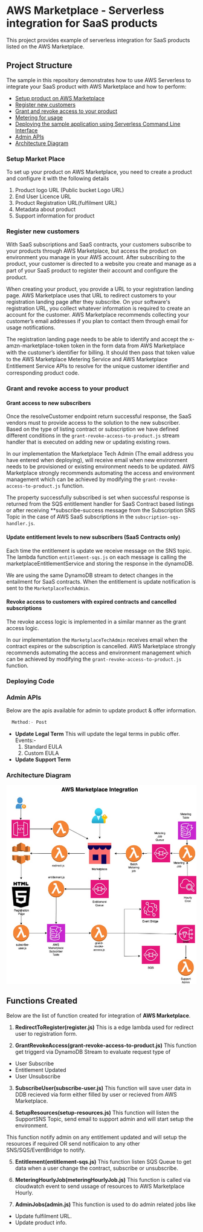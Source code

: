 # AWS Marketplace - Serverless integration for SaaS products

This project provides example of serverless integration for SaaS products listed on the AWS Marketplace.

## Project Structure

The sample in this repository demonstrates how to use AWS Serverless to integrate your SaaS product with AWS Marketplace and how to perform:

- [Setup product on AWS Marketplace](#setup-market-place)
- [Register new customers](#register-new-customers)
- [Grant and revoke access to your product](#grant-and-revoke-access-to-your-product)
- [Metering for usage](#metering-for-usage)
- [Deploying the sample application using Serverless Command Line Interface](#deploying-code)
- [Admin APIs](#admin-apis)
- [Architecture Diagram](#architecture-diagram)

### Setup Market Place
To set up your product on AWS Marketplace, you need to create a product and configure it with the following details
1. Product logo URL (Public bucket Logo URL)
2. End User Licence URL
3. Product Registration URL(fulfilment URL)
4. Metadata about product
5. Support information for product

### Register new customers
With SaaS subscriptions and SaaS contracts, your customers subscribe to your products through AWS Marketplace, but access the product on environment you manage in your AWS account. After subscribing to the product, your customer is directed to a website you create and manage as a part of your SaaS product to register their account and conﬁgure the product.

When creating your product, you provide a URL to your registration landing page. AWS Marketplace uses that URL to redirect customers to your registration landing page after they subscribe. On your software's registration URL, you collect whatever information is required to create an account for the customer. AWS Marketplace recommends collecting your customer’s email addresses if you plan to contact them through email for usage notifications.

The registration landing page needs to be able to identify and accept the x-amzn-marketplace-token token in the form data from AWS Marketplace with the customer’s identiﬁer for billing. It should then pass that token value to the AWS Marketplace Metering Service and AWS Marketplace Entitlement Service APIs to resolve for the unique customer identiﬁer and corresponding product code.

### Grant and revoke access to your product

#### Grant access to new subscribers

Once the resolveCustomer endpoint return successful response, the SaaS vendors must to provide access to the solution to the new subscriber. 
Based on the type of listing contract or subscription we have defined different conditions in the `grant-revoke-access-to-product.js` stream handler that is executed on adding new or updating existing rows.

In our implementation the Marketplace Tech Admin (The email address you have entered when deploying), will receive email when new environment needs to be provisioned or existing environment needs to be updated. AWS Marketplace strongly recommends automating the access and environment management which can be achieved by modifying the `grant-revoke-access-to-product.js` function.

The property successfully subscribed is set when successful response is returned from the SQS entitlement handler for SaaS Contract based listings or after receiving **subscribe-success message from the Subscription SNS Topic in the case of AWS SaaS subscriptions in the `subscription-sqs-handler.js`.


#### Update entitlement levels to new subscribers (SaaS Contracts only)

Each time the entitlement is update we receive message on the SNS topic. 
The lambda function `entitlement-sqs.js` on each message is calling the marketplaceEntitlementService and storing the response in the dynamoDB.

We are using the same DynamoDB stream to detect changes in the entailment for SaaS contracts. When the entitlement is update notification is sent to the `MarketplaceTechAdmin`.


#### Revoke access to customers with expired contracts and cancelled subscriptions 

The revoke access logic is implemented in a similar manner as the grant access logic. 

In our implementation the `MarketplaceTechAdmin` receives email when the contract expires or the subscription is cancelled. 
AWS Marketplace strongly recommends automating the access and environment management which can be achieved by modifying the `grant-revoke-access-to-product.js` function.

### Deploying Code

### Admin APIs
Below are the apis available for admin to update product & offer information.

```javascript
  Method:- Post
```

- **Update Legal Term**
  This will update the legal terms in public offer.
  Events:-
  1. Standard EULA
  2. Custom EULA
- **Update Support Term**

### Architecture Diagram
![](./misc/marketplace.jpg)

## Functions Created
Below are the list of function created for integration of **AWS Marketplace**.

1. **RedirectToRegister(register.js)**
This is a edge lambda used for redirect user to registration form.

2. **GrantRevokeAccess(grant-revoke-access-to-product.js)**
This function get triggerd via DynamoDB Stream to evaluate request type of
- User Subscribe
- Entitlement Updated
- User Unsubscribe

3. **SubscribeUser(subscribe-user.js)**
This function will save user data in DDB recieved via form either filled by user or recieved from AWS Marketplace.

4. **SetupResources(setup-resources.js)**
This function will listen the SupportSNS Topic, send email to support admin and will start setup the environment.

This function notify admin on any entitlement updated and will setup the resources if required OR send notificaion to any other SNS/SQS/EventBridge to notify.

5. **Entitlement(entitlement-sqs.js)**
This function listen SQS Queue to get data when a user change the contract, subscribe or unsubscribe.

6. **MeteringHourlyJob(meteringHourlyJob.js)**
This function is called via cloudwatch event to send ussage of resources to AWS Marketplace Hourly. 

7. **AdminJobs(admin.js)**
This function is used to do admin related jobs like
- Update fulfilment URL.
- Update product info.


